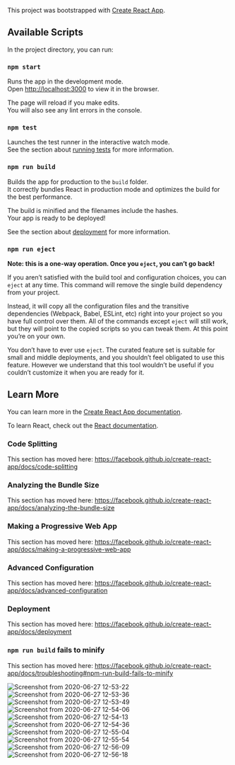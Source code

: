 This project was bootstrapped with [Create React App](https://github.com/facebook/create-react-app).

## Available Scripts

In the project directory, you can run:

### `npm start`

Runs the app in the development mode.<br />
Open [http://localhost:3000](http://localhost:3000) to view it in the browser.

The page will reload if you make edits.<br />
You will also see any lint errors in the console.

### `npm test`

Launches the test runner in the interactive watch mode.<br />
See the section about [running tests](https://facebook.github.io/create-react-app/docs/running-tests) for more information.

### `npm run build`

Builds the app for production to the `build` folder.<br />
It correctly bundles React in production mode and optimizes the build for the best performance.

The build is minified and the filenames include the hashes.<br />
Your app is ready to be deployed!

See the section about [deployment](https://facebook.github.io/create-react-app/docs/deployment) for more information.

### `npm run eject`

**Note: this is a one-way operation. Once you `eject`, you can’t go back!**

If you aren’t satisfied with the build tool and configuration choices, you can `eject` at any time. This command will remove the single build dependency from your project.

Instead, it will copy all the configuration files and the transitive dependencies (Webpack, Babel, ESLint, etc) right into your project so you have full control over them. All of the commands except `eject` will still work, but they will point to the copied scripts so you can tweak them. At this point you’re on your own.

You don’t have to ever use `eject`. The curated feature set is suitable for small and middle deployments, and you shouldn’t feel obligated to use this feature. However we understand that this tool wouldn’t be useful if you couldn’t customize it when you are ready for it.

## Learn More

You can learn more in the [Create React App documentation](https://facebook.github.io/create-react-app/docs/getting-started).

To learn React, check out the [React documentation](https://reactjs.org/).

### Code Splitting

This section has moved here: https://facebook.github.io/create-react-app/docs/code-splitting

### Analyzing the Bundle Size

This section has moved here: https://facebook.github.io/create-react-app/docs/analyzing-the-bundle-size

### Making a Progressive Web App

This section has moved here: https://facebook.github.io/create-react-app/docs/making-a-progressive-web-app

### Advanced Configuration

This section has moved here: https://facebook.github.io/create-react-app/docs/advanced-configuration

### Deployment

This section has moved here: https://facebook.github.io/create-react-app/docs/deployment

### `npm run build` fails to minify

This section has moved here: https://facebook.github.io/create-react-app/docs/troubleshooting#npm-run-build-fails-to-minify

![Screenshot from 2020-06-27 12-53-22](https://user-images.githubusercontent.com/59260120/85922739-50483e00-b88e-11ea-932f-3e5e205013e5.png)
![Screenshot from 2020-06-27 12-53-36](https://user-images.githubusercontent.com/59260120/85922890-23485b00-b88f-11ea-98be-18864b620d3f.png)
![Screenshot from 2020-06-27 12-53-49](https://user-images.githubusercontent.com/59260120/85922896-27747880-b88f-11ea-82b4-6a115640328a.png)
![Screenshot from 2020-06-27 12-54-06](https://user-images.githubusercontent.com/59260120/85922898-2b07ff80-b88f-11ea-8539-c2eef2899bb4.png)
![Screenshot from 2020-06-27 12-54-13](https://user-images.githubusercontent.com/59260120/85922899-2ba09600-b88f-11ea-864d-1c57e8f74eec.png)
![Screenshot from 2020-06-27 12-54-36](https://user-images.githubusercontent.com/59260120/85922902-2c392c80-b88f-11ea-9bb7-74cb3c0d6ca7.png)
![Screenshot from 2020-06-27 12-55-04](https://user-images.githubusercontent.com/59260120/85922906-31967700-b88f-11ea-9afe-a23ab91d8206.png)
![Screenshot from 2020-06-27 12-55-54](https://user-images.githubusercontent.com/59260120/85922908-32c7a400-b88f-11ea-9f3c-825b9b1bea0f.png)
![Screenshot from 2020-06-27 12-56-09](https://user-images.githubusercontent.com/59260120/85922910-33f8d100-b88f-11ea-9e56-181612e12778.png)
![Screenshot from 2020-06-27 12-56-18](https://user-images.githubusercontent.com/59260120/85922912-3529fe00-b88f-11ea-9f03-e32f5e74358c.png)





